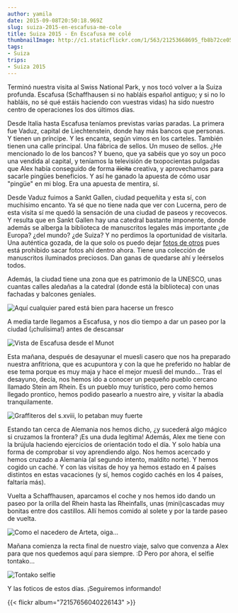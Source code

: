 ```yaml
---
author: yamila
date: 2015-09-08T20:50:18.969Z
slug: suiza-2015-en-escafusa-me-cole
title: Suiza 2015 - En Escafusa me colé
thumbnailImage: http://c1.staticflickr.com/1/563/21253668695_fb8b72ce05.jpg
tags:
- Suiza
trips:
- Suiza 2015
---
```


Terminó nuestra visita al Swiss National Park, y nos tocó volver a la Suiza profunda. Escafusa (Schaffhausen si no habláis español antiguo; y si no lo habláis, no sé qué estáis haciendo con vuestras vidas) ha sido nuestro centro de operaciones los dos últimos días.

Desde Italia hasta Escafusa teníamos previstas varias paradas. La primera fue Vaduz, capital de Liechtenstein, donde hay más bancos que personas. Y tienen un príncipe. Y les encanta, según vimos en los carteles. También tienen una calle principal. Una fábrica de sellos. Un museo de sellos. ¿He mencionado lo de los bancos? Y bueno, que ya sabéis que yo soy un poco una vendida al capital, y teníamos la televisión de txopocientas pulgadas que Alex había conseguido de forma <del>ilícita</del> creativa, y aprovechamos para sacarle pingües beneficios. Y así he ganado la apuesta de cómo usar "pingüe" en mi blog. Era una apuesta de mentira, sí.

Desde Vaduz fuimos a Sankt Gallen, ciudad pequeñita y esta sí, con muchísimo encanto. Ya sé que no tiene nada que ver con Lucerna, pero de esta visita sí me quedó la sensación de una ciudad de paseos y recovecos. Y resulta que en Sankt Gallen hay una catedral bastante imponente, donde además se alberga la biblioteca de manuscritos legales más importante ¿de Europa? ¿del mundo? ¿de Suiza? Y no perdimos la oportunidad de visitarla. Una auténtica gozada, de la que solo os puedo dejar <a href="https://www.google.es/search?q=sankt+gallen+library&biw=1918&bih=992&source=lnms&tbm=isch&sa=X&ved=0CAYQ_AUoAWoVChMImazw_aDoxwIVgekUCh1Vuw62" target="_new">fotos de otros</a> pues está prohibido sacar fotos ahí dentro ahora. Tiene una colección de manuscritos iluminados preciosos. Dan ganas de quedarse ahí y leérselos todos.

Además, la ciudad tiene una zona que es patrimonio de la UNESCO, unas cuantas calles aledañas a la catedral (donde está la biblioteca) con unas fachadas y balcones geniales.

<img src="http://c1.staticflickr.com/1/768/21243171032_43bb6ecf85_z.jpg" title="Aquí cualquier pared está bien para hacerse un fresco" />

A media tarde llegamos a Escafusa, y nos dio tiempo a dar un paseo por la ciudad (¡chulísima!) antes de descansar

<img src="http://c1.staticflickr.com/1/761/21243171852_4b833cfe43_z.jpg" title="Vista de Escafusa desde el Munot" />

Esta mañana, después de desayunar el muesli casero que nos ha preparado nuestra anfitriona, que es acupuntora y con la que he preferido no hablar de ese tema porque es muy maja y hace el mejor muesli del mundo... Tras el desayuno, decía, nos hemos ido a conocer un pequeño pueblo cercano llamado Stein am Rhein. Es un pueblo muy turístico, pero como hemos llegado prontico, hemos podido pasearlo a nuestro aire, y visitar la abadía tranquilamente.

<img src="http://c1.staticflickr.com/1/563/21253668695_fb8b72ce05.jpg" title="Graffiteros del s.xviii, lo petaban muy fuerte" />

Estando tan cerca de Alemania nos hemos dicho, ¿y sucederá algo mágico si cruzamos la frontera? ¡Es una duda legítima! Además, Alex me tiene con la brújula haciendo ejercicios de orientación todo el día. Y solo había una forma de comprobar si voy aprendiendo algo. Nos hemos acercado y hemos cruzado a Alemania (al segundo intento, maldito norte). Y hemos cogido un caché. Y con las visitas de hoy ya hemos estado en 4 países distintos en estas vacaciones (y sí, hemos cogido cachés en los 4 países, faltaría más).

Vuelta a Schaffhausen, aparcamos el coche y nos hemos ido dando un paseo por la orilla del Rhein hasta las Rheinfalls, unas (mini)cascadas muy bonitas entre dos castillos. Allí hemos comido al solete y por la tarde paseo de vuelta.

<img src="http://c2.staticflickr.com/6/5643/21065564160_1973eb478a_z.jpg" title="Como el nacedero de Arteta, oiga..." />

Mañana comienza la recta final de nuestro viaje, salvo que convenza a Alex para que nos quedemos aquí para siempre. :D Pero por ahora, el selfie tontako...

<img src="http://c2.staticflickr.com/6/5671/21243170092_c61a27648b_z.jpg" title="Tontako selfie" />

Y las foticos de estos días. ¡Seguiremos informando!

{{< flickr album="72157656040226143" >}}
